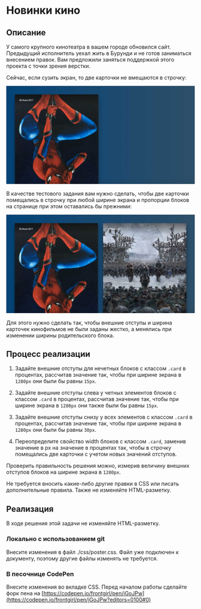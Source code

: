 ﻿# Новинки кино

## Описание
У самого крупного кинотеатра в вашем городе обновился сайт. Предыдущий исполнитель уехал жить в Бурунди и не готов заниматься внесением правок. Вам предложили заняться поддержкой этого проекта с точки зрения верстки.

Сейчас, если сузить экран, то две карточки не вмещаются в строчку:

![Broken layout](../../sources/rubber-poster-broken.jpg)

В качестве тестового задания вам нужно сделать, чтобы две карточки помещались в строчку при любой ширине экрана и пропорции блоков на странице при этом оставались бы прежними:

![Target layout](../../sources/rubber-poster-target.jpg)

Для этого нужно сделать так, чтобы внешние отступы и ширина карточек кинофильмов не были заданы жестко, а менялись при изменении ширины родительского блока.

## Процесс реализации

1. Задайте внешние отступы для нечетных блоков с классом `.card` в процентах, рассчитав значение так, чтобы при ширине экрана в `1280px` они были бы равны `15px`.

2. Задайте внешние отступы слева у четных элементов блоков с классом `.card` в процентах, рассчитав значение так, чтобы при ширине экрана в `1280px` они также были бы равны `15px`.

3. Задайте внешние отступы снизу у всех элементов с классом `.card` в процентах, рассчитав значение так, чтобы при ширине экрана в `1280px` они были бы равны `30px`.

4. Переопределите свойство width блоков с классом `.card`, заменив значение в px на значение в процентах так, чтобы в строчку помещались две карточки с учетом новых значений отступов.

Проверить правильность решения можно, измерив величину внешних отступов блоков на ширине экрана в `1280px`.

Не требуется вносить какие-либо другие правки в CSS или писать дополнительные правила. Также не изменяйте HTML-разметку.

## Реализация

В ходе решения этой задачи не изменяйте HTML-разметку.

### Локально с использованием git

Внесите изменения в файл ./css/poster.css. Файл уже подключен к документу, поэтому другие файлы изменять не требуется.

### В песочнице CodePen

Внесите изменения во вкладке CSS. Перед началом работы сделайте форк пена на [https://codepen.io/frontgirl/pen/jGoJPw](https://codepen.io/frontgirl/pen/jGoJPw?editors=0100#0)
